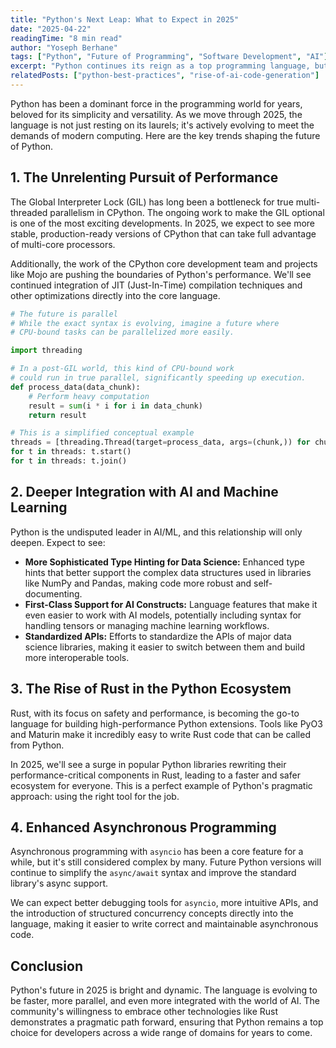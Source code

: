 ```yaml
---
title: "Python's Next Leap: What to Expect in 2025"
date: "2025-04-22"
readingTime: "8 min read"
author: "Yoseph Berhane"
tags: ["Python", "Future of Programming", "Software Development", "AI"]
excerpt: "Python continues its reign as a top programming language, but what does the future hold? We explore the trends and features that will define Python in 2025, from performance enhancements to deeper AI integration."
relatedPosts: ["python-best-practices", "rise-of-ai-code-generation"]
---
```


Python has been a dominant force in the programming world for years, beloved for its simplicity and versatility. As we move through 2025, the language is not just resting on its laurels; it's actively evolving to meet the demands of modern computing. Here are the key trends shaping the future of Python.



## 1. The Unrelenting Pursuit of Performance

The Global Interpreter Lock (GIL) has long been a bottleneck for true multi-threaded parallelism in CPython. The ongoing work to make the GIL optional is one of the most exciting developments. In 2025, we expect to see more stable, production-ready versions of CPython that can take full advantage of multi-core processors.

Additionally, the work of the CPython core development team and projects like Mojo are pushing the boundaries of Python's performance. We'll see continued integration of JIT (Just-In-Time) compilation techniques and other optimizations directly into the core language.



```python
# The future is parallel
# While the exact syntax is evolving, imagine a future where
# CPU-bound tasks can be parallelized more easily.

import threading

# In a post-GIL world, this kind of CPU-bound work
# could run in true parallel, significantly speeding up execution.
def process_data(data_chunk):
    # Perform heavy computation
    result = sum(i * i for i in data_chunk)
    return result

# This is a simplified conceptual example
threads = [threading.Thread(target=process_data, args=(chunk,)) for chunk in data_chunks]
for t in threads: t.start()
for t in threads: t.join()
```



## 2. Deeper Integration with AI and Machine Learning

Python is the undisputed leader in AI/ML, and this relationship will only deepen. Expect to see:

-   **More Sophisticated Type Hinting for Data Science:** Enhanced type hints that better support the complex data structures used in libraries like NumPy and Pandas, making code more robust and self-documenting.
-   **First-Class Support for AI Constructs:** Language features that make it even easier to work with AI models, potentially including syntax for handling tensors or managing machine learning workflows.
-   **Standardized APIs:** Efforts to standardize the APIs of major data science libraries, making it easier to switch between them and build more interoperable tools.



## 3. The Rise of Rust in the Python Ecosystem

Rust, with its focus on safety and performance, is becoming the go-to language for building high-performance Python extensions. Tools like PyO3 and Maturin make it incredibly easy to write Rust code that can be called from Python.

In 2025, we'll see a surge in popular Python libraries rewriting their performance-critical components in Rust, leading to a faster and safer ecosystem for everyone. This is a perfect example of Python's pragmatic approach: using the right tool for the job.



## 4. Enhanced Asynchronous Programming

Asynchronous programming with `asyncio` has been a core feature for a while, but it's still considered complex by many. Future Python versions will continue to simplify the `async/await` syntax and improve the standard library's async support.

We can expect better debugging tools for `asyncio`, more intuitive APIs, and the introduction of structured concurrency concepts directly into the language, making it easier to write correct and maintainable asynchronous code.



## Conclusion

Python's future in 2025 is bright and dynamic. The language is evolving to be faster, more parallel, and even more integrated with the world of AI. The community's willingness to embrace other technologies like Rust demonstrates a pragmatic path forward, ensuring that Python remains a top choice for developers across a wide range of domains for years to come.